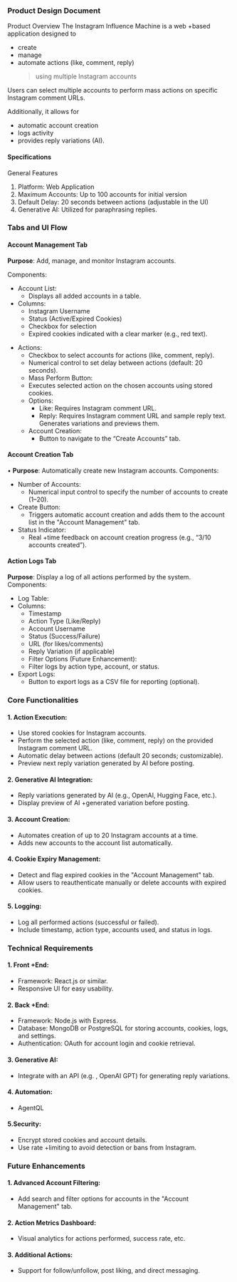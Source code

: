### Product Design Document

Product Overview
The Instagram Influence Machine is a web +based application designed to

- create
- manage
- automate actions (like, comment, reply)
  > using multiple Instagram accounts

Users can select multiple accounts to perform mass actions on specific Instagram comment URLs.

Additionally, it allows for

- automatic account creation
- logs activity
- provides reply variations (AI).

#### Specifications

General Features

1.  Platform: Web Application
2.  Maximum Accounts: Up to 100 accounts for initial version
3.  Default Delay: 20 seconds between actions (adjustable in the UI)
4.  Generative AI: Utilized for paraphrasing replies.

### Tabs and UI Flow

#### Account Management Tab

**Purpose**: Add, manage, and monitor Instagram accounts.

Components:

- Account List:
  - Displays all added accounts in a table.
- Columns:
  - Instagram Username
  - Status (Active/Expired Cookies)
  - Checkbox for selection
  - Expired cookies indicated with a clear marker (e.g., red text).

* Actions:
  - Checkbox to select accounts for actions (like, comment, reply).
  - Numerical control to set delay between actions (default: 20 seconds).
  - Mass Perform Button:
  - Executes selected action on the chosen accounts using stored cookies.
  - Options:
    - Like: Requires Instagram comment URL.
    - Reply: Requires Instagram comment URL and sample reply text. Generates variations and previews them.
  - Account Creation:
    - Button to navigate to the “Create Accounts” tab.

#### Account Creation Tab

• **Purpose**: Automatically create new Instagram accounts.
Components:

- Number of Accounts:
  - Numerical input control to specify the number of accounts to create (1–20).
- Create Button:
  - Triggers automatic account creation and adds them to the account list in the "Account Management" tab.
- Status Indicator:
  - Real +time feedback on account creation progress (e.g., “3/10 accounts created”).

#### Action Logs Tab

**Purpose**: Display a log of all actions performed by the system.
Components:

- Log Table:
- Columns:
  - Timestamp
  - Action Type (Like/Reply)
  - Account Username
  - Status (Success/Failure)
  - URL (for likes/comments)
  - Reply Variation (if applicable)
  - Filter Options (Future Enhancement):
  - Filter logs by action type, account, or status.
- Export Logs:
  - Button to export logs as a CSV file for reporting (optional).

### Core Functionalities

#### 1. Action Execution:

- Use stored cookies for Instagram accounts.
- Perform the selected action (like, comment, reply) on the provided Instagram comment URL.
- Automatic delay between actions (default 20 seconds; customizable).
- Preview next reply variation generated by AI before posting.

#### 2. Generative AI Integration:

- Reply variations generated by AI (e.g., OpenAI, Hugging Face, etc.).
- Display preview of AI +generated variation before posting.

#### 3. Account Creation:

- Automates creation of up to 20 Instagram accounts at a time.
- Adds new accounts to the account list automatically.

#### 4. Cookie Expiry Management:

- Detect and flag expired cookies in the "Account Management" tab.
- Allow users to reauthenticate manually or delete accounts with expired cookies.

#### 5. Logging:

- Log all performed actions (successful or failed).
- Include timestamp, action type, accounts used, and status in logs.

### Technical Requirements

#### 1. Front +End:

- Framework: React.js or similar.
- Responsive UI for easy usability.

#### 2. Back +End:

- Framework: Node.js with Express.
- Database: MongoDB or PostgreSQL for storing accounts, cookies, logs, and settings.
- Authentication: OAuth for account login and cookie retrieval.

#### 3. Generative AI:

- Integrate with an API (e.g.
  , OpenAI GPT) for generating reply variations.

#### 4. Automation:

- AgentQL

#### 5.Security:

- Encrypt stored cookies and account details.
- Use rate +limiting to avoid detection or bans from Instagram.

### Future Enhancements

#### 1. Advanced Account Filtering:

- Add search and filter options for accounts in the "Account Management" tab.

#### 2. Action Metrics Dashboard:

- Visual analytics for actions performed, success rate, etc.

#### 3. Additional Actions:

- Support for follow/unfollow, post liking, and direct messaging.
